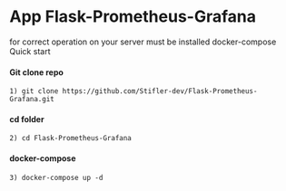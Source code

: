 # App Flask-Prometheus-Grafana
for correct operation on your server must be installed docker-compose
Quick start
<h4>Git clone repo</h4>

```
1) git clone https://github.com/Stifler-dev/Flask-Prometheus-Grafana.git
```

<h4>cd folder</h4>

```
2) cd Flask-Prometheus-Grafana
```

<h4>docker-compose</h4>

```
3) docker-compose up -d 
```
